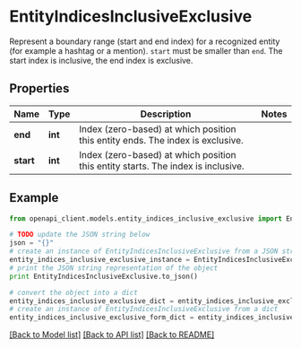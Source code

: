 # EntityIndicesInclusiveExclusive

Represent a boundary range (start and end index) for a recognized entity (for example a hashtag or a mention). `start` must be smaller than `end`.  The start index is inclusive, the end index is exclusive.

## Properties
Name | Type | Description | Notes
------------ | ------------- | ------------- | -------------
**end** | **int** | Index (zero-based) at which position this entity ends.  The index is exclusive. | 
**start** | **int** | Index (zero-based) at which position this entity starts.  The index is inclusive. | 

## Example

```python
from openapi_client.models.entity_indices_inclusive_exclusive import EntityIndicesInclusiveExclusive

# TODO update the JSON string below
json = "{}"
# create an instance of EntityIndicesInclusiveExclusive from a JSON string
entity_indices_inclusive_exclusive_instance = EntityIndicesInclusiveExclusive.from_json(json)
# print the JSON string representation of the object
print EntityIndicesInclusiveExclusive.to_json()

# convert the object into a dict
entity_indices_inclusive_exclusive_dict = entity_indices_inclusive_exclusive_instance.to_dict()
# create an instance of EntityIndicesInclusiveExclusive from a dict
entity_indices_inclusive_exclusive_form_dict = entity_indices_inclusive_exclusive.from_dict(entity_indices_inclusive_exclusive_dict)
```
[[Back to Model list]](../README.md#documentation-for-models) [[Back to API list]](../README.md#documentation-for-api-endpoints) [[Back to README]](../README.md)



